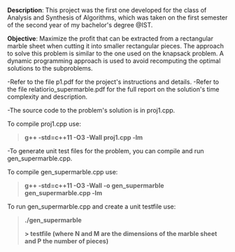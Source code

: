 
**Description**: This project was the first one developed for the class of Analysis and Synthesis of Algorithms, 
            which was taken on the first semester of the second year of my bachelor's degree @IST. 
            
**Objective**: Maximize the profit that can be extracted from a rectangular marble sheet when cutting it into smaller rectangular pieces.
           The approach to solve this problem is similar to the one used on the knapsack problem. A dynamic programming approach is used
           to avoid recomputing the optimal solutions to the subproblems.
            

-Refer to the file p1.pdf for the project's instructions and details.
-Refer to the file relatiorio_supermarble.pdf for the full report on the solution's time complexity and description.

-The source code to the problem's solution is in proj1.cpp.

To compile proj1.cpp use:
> **g++ -std=c++11 -O3 -Wall proj1.cpp -lm**

-To generate unit test files for the problem, you can compile and run gen_supermarble.cpp.

To compile gen_supermarble.cpp use:
> **g++ -std=c++11 -O3 -Wall -o gen_supermarble gen_supermarble.cpp -lm**

To run gen_supermarble.cpp and create a unit testfile use:
> **./gen_supermarble <N> <M> <P> > testfile (where N and M are the dimensions of the marble sheet and P the number of pieces)**  
